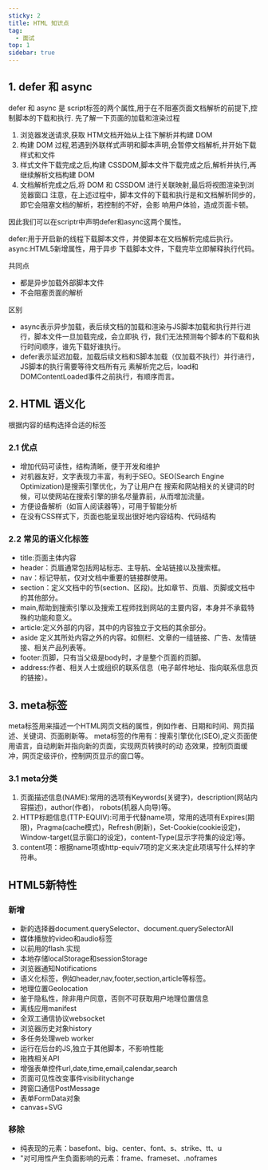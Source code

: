 ```yaml
---
sticky: 2
title: HTML 知识点 
tag:
  - 面试
top: 1
sidebar: true
---
```


## 1. defer 和 async

defer 和 async 是 script标签的两个属性,用于在不阻塞页面文档解析的前提下,控制脚本的下载和执行.
先了解一下页面的加载和渲染过程
1. 浏览器发送请求,获取 HTM文档开始从上往下解析并构建 DOM
2. 构建 DOM 过程,若遇到外联样式声明和脚本声明,会暂停文档解析,并开始下载样式和文件
3. 样式文件下载完成之后,构建 CSSDOM,脚本文件下载完成之后,解析并执行,再继续解析文档构建 DOM
4. 文档解析完成之后,将 DOM 和 CSSDOM 进行关联映射,最后将视图渲染到浏览器窗口
注意，在上述过程中，脚本文件的下载和执行是和文档解析同步的，即它会阻塞文档的解析，若控制的不好，会影 响用户体验，造成页面卡顿。

因此我们可以在scriptr中声明defer和async这两个属性。

defer:用于开启新的线程下载脚本文件，并使脚本在文档解析完成后执行。async:HTML5新增属性，用于异步 下载脚本文件，下载完毕立即解释执行代码。

共同点
* 都是异步加载外部脚本文件
* 不会阻塞贡面的解析

区别
* async表示异步加载，表后续文档的加载和渲染与JS脚本加载和执行并行进行，脚本文件一旦加载完成，会立即执 行，我们无法预测每个脚本的下载和执行时间顺序，谁先下载好谁执行。
* defer表示延迟加载，加载后续文档和S脚本加载（仅加载不执行）并行进行，JS脚本的执行需要等待文档所有元 素解析完之后，load和DOMContentLoaded事件之前执行，有顺序而言。

## 2. HTML 语义化

根据内容的结构选择合适的标签
### 2.1 优点
* 增加代码可读性，结构清晰，便于开发和维护
* 对机器友好，文字表现力丰富，有利于SEO。SEO(Search Engine Optimization)是搜索引擎优化，为了让用户在 搜索和网站相关的关键词的时候，可以使网站在搜索引擎的排名尽量靠前，从而增加流量。
* 方便设备解析（如盲人阅读器等），可用于智能分析
* 在没有CSS样式下，页面也能呈现出很好地内容结构、代码结构

### 2.2 常见的语义化标签
* title:页面主体内容
* header：页眉通常包括网站标志、主导航、全站链接以及搜索框。
* nav：标记导航，仅对文档中重要的链接群使用。
* section：定义文档中的节(section、区段)。比如章节、页眉、页脚或文档中的其他部分。
* main,帮助到搜索引擎以及搜索工程师找到网站的主要内容，本身并不承载特殊的功能和意义。
* article:定义外部的内容，其中的内容独立于文档的其余部分。
* aside 定义其所处内容之外的内容。如侧栏、文章的一组链接、广告、友情链接、相关产品列表等。
* footer:页脚，只有当父级是body时，才是整个页面的页脚。
* address:作者、相关人士或组织的联系信息（电子邮件地址、指向联系信息页的链接）。

## 3. meta标签
meta标签用来描述一个HTML网页文档的属性，例如作者、日期和时间、网页描述、关键词、页面刷新等。
meta标签的作用有：搜索引擎优化(SEO),定义页面使用语言，自动刷新并指向新的页面，实现网页转换时的动 态效果，控制页面缓冲，网页定级评价，控制网页显示的窗口等。

### 3.1 meta分类
1) 页面描述信息(NAME):常用的选项有Keywords(关键字)，description(网站内容描述)，author(作者)， robots(机器人向导)等。
2) HTTP标题信息(TTP-EQUIV):可用于代替name项，常用的选项有Expires(期限)，Pragma(cache模式)，Refresh(刷新)，Set-Cookie(cookie设定)，Window-target(显示窗口的设定)，content-Type(显示字符集的设定)等。
3) content项：根据name项或http-equiv7项的定义来决定此项填写什么样的字符串。

## HTML5新特性

### 新增
* 新的选择器document.querySelector、document.querySelectorAll
* 媒体播放的video和audio标签
* 以前用的flash.实现
* 本地存储localStorage和sessionStorage
* 浏览器通知Notifications
* 语义化标签，例如header,nav,footer,section,article等标签。
* 地理位置Geolocation
* 鉴于隐私性，除非用户同意，否则不可获取用户地理位置信息
* 离线应用manifest
* 全双工通信协议websocket
* 浏览器历史对象history
* 多任务处理web worker
* 运行在后台的JS,独立于其他脚本，不影响性能
* 拖拽相关API
* 增强表单控件url,date,time,email,calendar,search
* 页面可见性改变事件visibilitychange
* 跨窗口通信PostMessage
* 表单FormData对象
* canvas+SVG

### 移除
* 纯表现的元素：basefont、big、center、font、s、strike、tt、u
* "对可用性产生负面影响的元素：frame、frameset、.noframes
